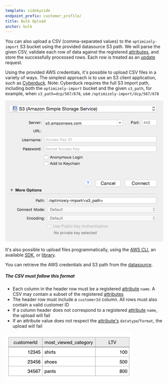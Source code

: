 ```yaml
---
template: sidebyside
endpoint_prefix: customer_profile/
title: Bulk Upload
anchor: bulk
---
```


You can also upload a CSV (comma-separated values) to the `optimizely-import` S3 bucket using the provided datasource S3
path.  We will parse the given CSV, validate each row of data against the registered
[attributes](/rest/customer_profiles#dcp_attributes), and store the successfully processed rows.  Each row is treated as
an [update](/rest/customer_profiles#update-customer_profile) request.

Using the provided AWS credentials, it's possible to upload CSV files in a variety of ways.  The simplest approach is to
use an S3 client application, such as [Cyberduck](http://www.cyberduck.io/?l=en).
Note: Cyberduck requires the full S3 import path, including both the `optimizely-import` bucket and the given `s3_path`,
for example, when `s3_path=dcp/567/678`, use `/optimizely-import/dcp/567/678`

<img src="/assets/img/dcp/cyberduck_path.png">

It's also possible to upload files programmatically, using the [AWS
CLI](http://docs.aws.amazon.com/cli/latest/userguide/using-s3-commands.html), an available
[SDK](https://aws.amazon.com/tools/), or [library](http://boto3.readthedocs.org/en/latest/reference/services/s3.html).

You can retrieve the AWS credentials and S3 path from the [datasource](/rest/customer_profiles#read-dcpdatasource).

##### The CSV must follow this format
- Each column in the header row must be a registered [attribute](/rest/customer_profiles#dcp_attributes) `name`. A CSV
  may contain a subset of the registered [attributes](/rest/customer_profiles#dcp_attributes)
- The header row must include a `customerId` column. All rows must also contain a valid customer ID
- If a column header does not correspond to a registered [attribute](/rest/customer_profiles#dcp_attributes) `name`, the
  upload will fail
- If an attribute value does not respect the [attribute's](/rest/customer_profiles#dcp_attributes) `datatype`/`format`,
  the upload will fail


<img src="/assets/img/dcp/csv.png">
